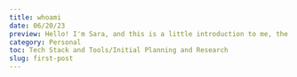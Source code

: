 ```yaml
---
title: whoami
date: 06/20/23
preview: Hello! I'm Sara, and this is a little introduction to me, the author of this here blog.
category: Personal
toc: Tech Stack and Tools/Initial Planning and Research
slug: first-post
---
```

